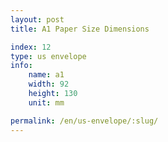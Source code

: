 ```yaml
---
layout: post
title: A1 Paper Size Dimensions

index: 12
type: us envelope
info:
    name: a1
    width: 92
    height: 130
    unit: mm

permalink: /en/us-envelope/:slug/
---
```




